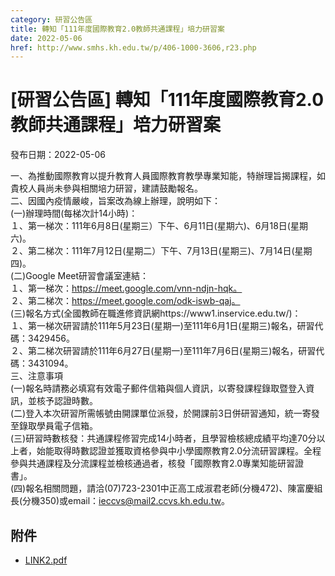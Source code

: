 ```yaml
---
category: 研習公告區
title: 轉知「111年度國際教育2.0教師共通課程」培力研習案
date: 2022-05-06
href: http://www.smhs.kh.edu.tw/p/406-1000-3606,r23.php
---
```


# [研習公告區] 轉知「111年度國際教育2.0教師共通課程」培力研習案

發布日期：2022-05-06

一、為推動國際教育以提升教育人員國際教育教學專業知能，特辦理旨揭課程，如貴校人員尚未參與相關培力研習，建請鼓勵報名。  
二、因國內疫情嚴峻，旨案改為線上辦理，說明如下：  
(一)辦理時間(每梯次計14小時)：  
１、第一梯次：111年6月8日(星期三）下午、6月11日(星期六)、6月18日(星期六)。  
２、第二梯次：111年7月12日(星期二）下午、7月13日(星期三)、7月14日(星期四)。  
(二)Google Meet研習會議室連結：  
１、第一梯次：https://meet.google.com/vnn-ndjn-hqk。  
２、第二梯次：https://meet.google.com/odk-iswb-qaj。  
(三)報名方式(全國教師在職進修資訊網https://www1.inservice.edu.tw/)：  
１、第一梯次研習請於111年5月23日(星期一)至111年6月1日(星期三)報名，研習代碼：3429456。  
２、第二梯次研習請於111年6月27日(星期一)至111年7月6日(星期三)報名，研習代碼：3431094。  
三、注意事項  
(一)報名時請務必填寫有效電子郵件信箱與個人資訊，以寄發課程錄取暨登入資訊，並核予認證時數。  
(二)登入本次研習所需帳號由開課單位派發，於開課前3日併研習通知，統一寄發至錄取學員電子信箱。  
(三)研習時數核發：共通課程修習完成14小時者，且學習檢核總成績平均達70分以上者，始能取得時數認證並獲取資格參與中小學國際教育2.0分流研習課程。全程參與共通課程及分流課程並檢核通過者，核發「國際教育2.0專業知能研習證書」。  
(四)報名相關問題，請洽(07)723-2301中正高工成淑君老師(分機472)、陳富慶組長(分機350)或email：ieccvs@mail2.ccvs.kh.edu.tw。

## 附件

- [LINK2.pdf](https://www.smhs.kh.edu.tw/var/file/0/1000/attach/17/pta_3383_6640027_34607.pdf)
